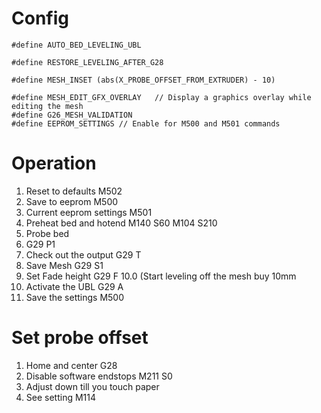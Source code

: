 # Config
```
#define AUTO_BED_LEVELING_UBL

#define RESTORE_LEVELING_AFTER_G28

#define MESH_INSET (abs(X_PROBE_OFFSET_FROM_EXTRUDER) - 10)

#define MESH_EDIT_GFX_OVERLAY   // Display a graphics overlay while editing the mesh
#define G26_MESH_VALIDATION
#define EEPROM_SETTINGS // Enable for M500 and M501 commands
```

# Operation
1. Reset to defaults
  M502
2. Save to eeprom
  M500
 3. Current eeprom settings
 M501
 4. Preheat bed and hotend
  M140 S60
  M104 S210
3. Probe bed
4. G29 P1
5. Check out the output
  G29 T
7. Save Mesh
 G29 S1
 8. Set Fade height
  G29 F 10.0 (Start leveling off the mesh buy 10mm
  9. Activate the UBL
  G29 A
  10. Save the settings
   M500
# Set probe offset
1. Home and center
G28 
2. Disable software endstops
M211 S0
3. Adjust down till you touch paper
4. See setting
M114
<!--stackedit_data:
eyJoaXN0b3J5IjpbLTEzOTQzMDc5MTEsMTgwNjkzMDIyNCwtMT
Q4NzgyMjc3NywxMzg5OTQzMjM1LDgzNDIwNDI5NiwtMTIzNjgz
OTE4NCwtOTc1ODEzMTcyXX0=
-->